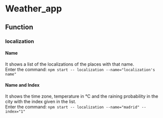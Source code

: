 # Weather_app

## Function
### localization
#### Name
It shows a list of the localizations of the places with that name.  
Enter the command: `npm start -- localization --name="localization's name"`

#### Name and Index
It shows the time zone, temperature in ℃ and the raining probability in the city with the index given in the list.  
Enter the command: `npm start -- localization --name="madrid" --index="1"`